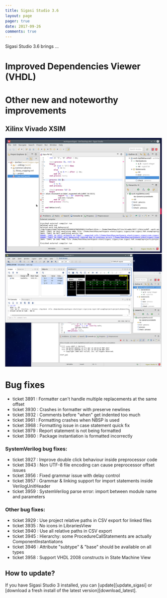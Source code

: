 ```yaml
---
title: Sigasi Studio 3.6
layout: page
pager: true
date: 2017-09-26
comments: true
---
```

Sigasi Studio 3.6 brings ...


# Improved Dependencies Viewer (VHDL)


# Other new and noteworthy improvements

## Xilinx Vivado XSIM

![XSIM errors are displayed with markers in the editor and problems view](/releasenotes/3.6/xsim_compilation_error.png)
![Start a simulation by setting a toplevel and clicking the run button](/releasenotes/3.6/xsim_simulation.png)

# Bug fixes

- ticket 3891 : Formatter can't handle multiple replacements at the same offset
- ticket 3930 : Crashes in formatter with preserve newlines
- ticket 3932 : Comments before "when" get indented too much
- ticket 3961 : Formatting crashes when NBSP is used
- ticket 3968 : Formatting issue in case statement quick fix
- ticket 3979 : Report statement is not being formatted
- ticket 3980 : Package instantiation is formatted incorrectly

### SystemVerilog bug fixes:

- ticket 3927 : Improve double click behaviour inside preprocessor code
- ticket 3943 : Non UTF-8 file encoding can cause preprocessor offset issues
- ticket 3956 : Fixed grammar issue with delay control
- ticket 3957 : Grammar & linking support for import statements inside VerilogUnitHeader
- ticket 3959 : SystemVerilog parse error: import between module name and parameters

### Other bug fixes:

- ticket 3929 : Use project relative paths in CSV export for linked files
- ticket 3935 : No icons in LibrariesView
- ticket 3940 : Use all relative paths in CSV export
- ticket 3945 : Hierarchy: some ProcedureCallStatements are actually ComponentInstantiatons
- ticket 3946 : Attribute "subtype" & "base" should be available on all types
- ticket 3958 : Support VHDL 2008 constructs in State Machine View

## How to update?

If you have Sigasi Studio 3 installed, you can [update][update_sigasi] or [download a fresh install of the latest version][download_latest].
